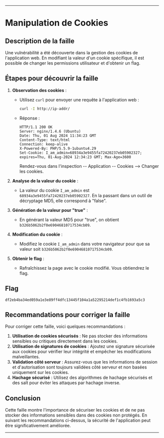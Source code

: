 
---

# Manipulation de Cookies

## Description de la faille

Une vulnérabilité a été découverte dans la gestion des cookies de l'application web. En modifiant la valeur d'un cookie spécifique, il est possible de changer les permissions utilisateur et d'obtenir un flag.

## Étapes pour découvrir la faille

1. **Observation des cookies** :
   - Utilisez `curl` pour envoyer une requête à l'application web :
     ```sh
     curl -I http://ip-addr/
     ```
   - Réponse :
     ```
     HTTP/1.1 200 OK
     Server: nginx/1.4.6 (Ubuntu)
     Date: Thu, 01 Aug 2024 11:34:23 GMT
     Content-Type: text/html
     Connection: keep-alive
     X-Powered-By: PHP/5.5.9-1ubuntu4.29
     Set-Cookie: I_am_admin=68934a3e9455fa72420237eb05902327; expires=Thu, 01-Aug-2024 12:34:23 GMT; Max-Age=3600
     ```


      Rendez-vous dans l'inspection -- Application -- Cookies --> Changer les cookies.
2. **Analyse de la valeur du cookie** :
   - La valeur du cookie `I_am_admin` est `68934a3e9455fa72420237eb05902327`. En la passant dans un outil de décryptage MD5, elle correspond à "false".

3. **Génération de la valeur pour "true"** :
   - En générant la valeur MD5 pour "true", on obtient `b326b5062b2f0e69046810717534cb09`.

4. **Modification du cookie** :
   - Modifiez le cookie `I_am_admin` dans votre navigateur pour que sa valeur soit `b326b5062b2f0e69046810717534cb09`.

5. **Obtenir le flag** :
   - Rafraîchissez la page avec le cookie modifié. Vous obtiendrez le flag.

## Flag

```
df2eb4ba34ed059a1e3e89ff4dfc13445f104a1a52295214def1c4fb1693a5c3
```

## Recommandations pour corriger la faille

Pour corriger cette faille, voici quelques recommandations :

1. **Utilisation de cookies sécurisés** : Ne pas stocker des informations sensibles ou critiques directement dans les cookies.
2. **Utilisation de signatures de cookies** : Ajoutez une signature sécurisée aux cookies pour vérifier leur intégrité et empêcher les modifications malveillantes.
3. **Validation côté serveur** : Assurez-vous que les informations de session et d'autorisation sont toujours validées côté serveur et non basées uniquement sur les cookies.
4. **Hachage sécurisé** : Utilisez des algorithmes de hachage sécurisés et des salt pour éviter les attaques par hachage inverse.

## Conclusion

Cette faille montre l'importance de sécuriser les cookies et de ne pas stocker des informations sensibles dans des cookies non protégés. En suivant les recommandations ci-dessus, la sécurité de l'application peut être significativement améliorée.

---


